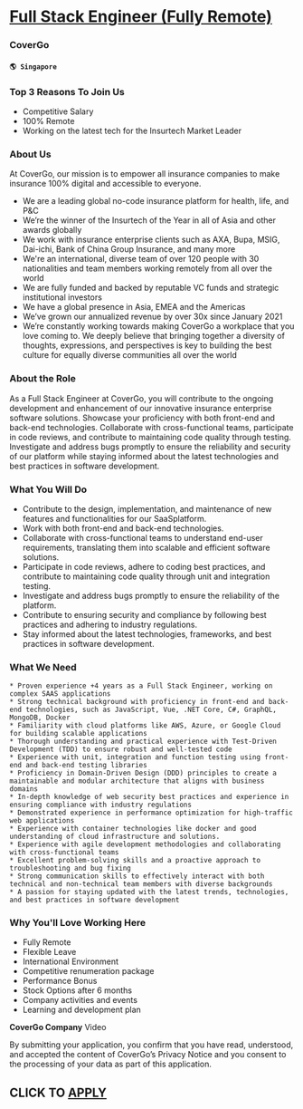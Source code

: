 # [Full Stack Engineer (Fully Remote)](https://www.remotewlb.com/apply/full-stack-engineer-fully-remote-70855)  
### CoverGo  
#### `🌎 Singapore`  

### Top 3 Reasons To Join Us

  * Competitive Salary
  * 100% Remote
  * Working on the latest tech for the Insurtech Market Leader

### About Us

At CoverGo, our mission is to empower all insurance companies to make insurance 100% digital and accessible to everyone.

  * We are a leading global no-code insurance platform for health, life, and P&C
  * We’re the winner of the Insurtech of the Year in all of Asia and other awards globally
  * We work with insurance enterprise clients such as AXA, Bupa, MSIG, Dai-ichi, Bank of China Group Insurance, and many more
  * We're an international, diverse team of over 120 people with 30 nationalities and team members working remotely from all over the world
  * We are fully funded and backed by reputable VC funds and strategic institutional investors
  * We have a global presence in Asia, EMEA and the Americas
  * We’ve grown our annualized revenue by over 30x since January 2021
  * We’re constantly working towards making CoverGo a workplace that you love coming to. We deeply believe that bringing together a diversity of thoughts, expressions, and perspectives is key to building the best culture for equally diverse communities all over the world

### About the Role

As a Full Stack Engineer at CoverGo, you will contribute to the ongoing development and enhancement of our innovative insurance enterprise software solutions. Showcase your proficiency with both front-end and back-end technologies. Collaborate with cross-functional teams, participate in code reviews, and contribute to maintaining code quality through testing. Investigate and address bugs promptly to ensure the reliability and security of our platform while staying informed about the latest technologies and best practices in software development.

### What You Will Do

  * Contribute to the design, implementation, and maintenance of new features and functionalities for our SaaSplatform.
  * Work with both front-end and back-end technologies.
  * Collaborate with cross-functional teams to understand end-user requirements, translating them into scalable and efficient software solutions.
  * Participate in code reviews, adhere to coding best practices, and contribute to maintaining code quality through unit and integration testing.
  * Investigate and address bugs promptly to ensure the reliability of the platform.
  * Contribute to ensuring security and compliance by following best practices and adhering to industry regulations.
  * Stay informed about the latest technologies, frameworks, and best practices in software development.

### What We Need

    * Proven experience +4 years as a Full Stack Engineer, working on complex SAAS applications
    * Strong technical background with proficiency in front-end and back-end technologies, such as JavaScript, Vue, .NET Core, C#, GraphQL, MongoDB, Docker
    * Familiarity with cloud platforms like AWS, Azure, or Google Cloud for building scalable applications
    * Thorough understanding and practical experience with Test-Driven Development (TDD) to ensure robust and well-tested code
    * Experience with unit, integration and function testing using front-end and back-end testing libraries
    * Proficiency in Domain-Driven Design (DDD) principles to create a maintainable and modular architecture that aligns with business domains
    * In-depth knowledge of web security best practices and experience in ensuring compliance with industry regulations
    * Demonstrated experience in performance optimization for high-traffic web applications
    * Experience with container technologies like docker and good understanding of cloud infrastructure and solutions.
    * Experience with agile development methodologies and collaborating with cross-functional teams
    * Excellent problem-solving skills and a proactive approach to troubleshooting and bug fixing
    * Strong communication skills to effectively interact with both technical and non-technical team members with diverse backgrounds
    * A passion for staying updated with the latest trends, technologies, and best practices in software development

### Why You'll Love Working Here

  * Fully Remote
  * Flexible Leave
  * International Environment
  * Competitive renumeration package
  * Performance Bonus
  * Stock Options after 6 months 
  * Company activities and events
  * Learning and development plan

 **CoverGo Company** Video

By submitting your application, you confirm that you have read, understood, and accepted the content of CoverGo’s Privacy Notice and you consent to the processing of your data as part of this application.

  
## CLICK TO [APPLY](https://www.remotewlb.com/apply/full-stack-engineer-fully-remote-70855)

